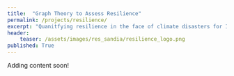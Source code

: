 ```yaml
---
title:  "Graph Theory to Assess Resilience"
permalink: /projects/resilience/
excerpt: "Quanitfying resilience in the face of climate disasters for India chemical sector"
header:
    teaser: /assets/images/res_sandia/resilience_logo.png
published: True
---
```

Adding content soon!
